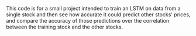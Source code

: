 This code is for a small project intended to train an LSTM on data from a single stock and then see how accurate it could predict other stocks' prices, and compare the accuracy of those predictions over the correlation between the training stock and the other stocks.
